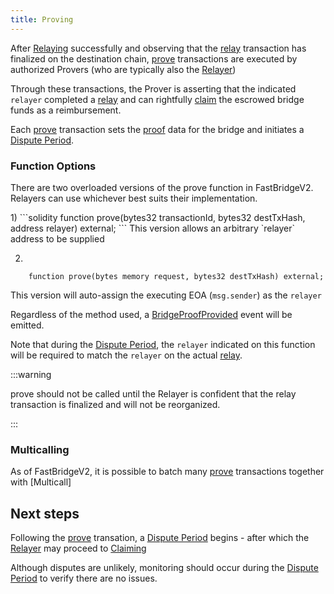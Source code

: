 ```yaml
---
title: Proving
---
```


<!-- Reference Links -->
[relay]: https://vercel-rfq-docs.vercel.app/contracts/interfaces/IFastBridgeV2.sol/interface.IFastBridgeV2.html#relay
[prove]: https://vercel-rfq-docs.vercel.app/contracts/interfaces/IFastBridgeV2.sol/interface.IFastBridgeV2.html#prove
[dispute]: https://vercel-rfq-docs.vercel.app/contracts/interfaces/IFastBridge.sol/interface.IFastBridge.html#dispute
[claim]: https://vercel-rfq-docs.vercel.app/contracts/interfaces/IFastBridgeV2.sol/interface.IFastBridgeV2.html#claim
[cancel]: https://vercel-rfq-docs.vercel.app/contracts/interfaces/IFastBridgeV2.sol/interface.IFastBridgeV2.html#cancel
[proof]: https://vercel-rfq-docs.vercel.app/contracts/interfaces/IFastBridgeV2.sol/interface.IFastBridgeV2.html#bridgetxdetails
[BridgeRequested]: https://vercel-rfq-docs.vercel.app/contracts/interfaces/IFastBridge.sol/interface.IFastBridge.html#bridgerequested
[BridgeTransactionV2]: https://vercel-rfq-docs.vercel.app/contracts/interfaces/IFastBridgeV2.sol/interface.IFastBridgeV2.html#bridgetransactionv2
[BridgeRelayed]: https://vercel-rfq-docs.vercel.app/contracts/interfaces/IFastBridge.sol/interface.IFastBridge.html#bridgerelayed
[BridgeProofProvided]: https://vercel-rfq-docs.vercel.app/contracts/interfaces/IFastBridge.sol/interface.IFastBridge.html#bridgeproofprovided
[Cancel Delay]: https://vercel-rfq-docs.vercel.app/contracts/FastBridgeV2.sol/contract.FastBridgeV2.html#refund_delay

[Quoter API]: /docs/RFQ/Quoting/Quoter%20API/
[Dispute Period]: /docs/RFQ/Security/#dispute-period
[Quoting]: /docs/RFQ/Quoting
[Bridging]: /docs/RFQ/Bridging
[Relaying]: /docs/RFQ/Relaying
[Proving]: /docs/RFQ/Proving
[Claiming]: /docs/RFQ/Claiming
[Canceling]: /docs/RFQ/Canceling
[Security]: /docs/RFQ/Security

[User]: /docs/RFQ/#entities
[Quoter]: /docs/RFQ/#entities
[Prover]: /docs/RFQ/#entities
[Relayer]: /docs/RFQ/#entities
[Guard]: /docs/RFQ/#entities
[Canceler]: /docs/RFQ/#entities

After [Relaying] successfully and observing that the [relay] transaction has finalized on the destination chain, [prove] transactions are executed by authorized Provers (who are typically also the [Relayer])

Through these transactions, the Prover is asserting that the indicated `relayer` completed a [relay] and can rightfully [claim] the escrowed bridge funds as a reimbursement.

Each [prove] transaction sets the [proof] data for the bridge and initiates a [Dispute Period].

### Function Options

There are two overloaded versions of the prove function in FastBridgeV2. Relayers can use whichever best suits their implementation.

<div style={{ marginLeft: '20px' }}>
1)
```solidity
    function prove(bytes32 transactionId, bytes32 destTxHash, address relayer) external;
```
This version allows an arbitrary `relayer` address to be supplied

2)
```solidity
    function prove(bytes memory request, bytes32 destTxHash) external;
```
This version will auto-assign the executing EOA (`msg.sender`) as the `relayer`
</div>

Regardless of the method used, a [BridgeProofProvided](https://vercel-rfq-docs.vercel.app/contracts/interfaces/IFastBridge.sol/interface.IFastBridge.html#bridgeproofprovided) event will be emitted.

Note that during the [Dispute Period], the `relayer` indicated on this function will be required to match the `relayer` on the actual [relay].

:::warning

prove should not be called until the Relayer is confident that the relay transaction is finalized and will not be reorganized.

:::

### Multicalling

As of FastBridgeV2, it is possible to batch many [prove] transactions together with [Multicall]


## Next steps

Following the [prove] transation, a [Dispute Period] begins - after which the [Relayer] may proceed to [Claiming]

Although disputes are unlikely, monitoring should occur during the [Dispute Period] to verify there are no issues.
